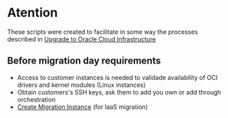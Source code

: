 Atention
========

These scripts were created to facilitate in some way the processes described in [Upgrade to Oracle Cloud Infrastructure](https://docs.oracle.com/en/cloud/migrate-oci.html)

Before migration day requirements
---------------------------------

- Access to customer instances is needed to validade availability of OCI drivers and kernel modules (Linux instances)
- Obtain customers's SSH keys, ask them to add you own or add through orchestration
- [Create Migration Instance](https://github.com/gilmargr/migration/blob/master/terraform/README.md) (for IaaS  migration)
